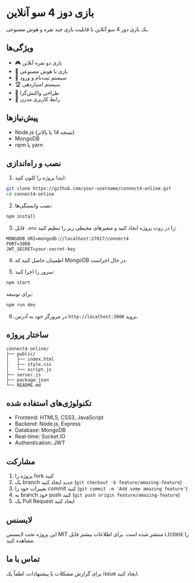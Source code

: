 # بازی دوز 4 سو آنلاین

یک بازی دوز 4 سو آنلاین با قابلیت بازی چند نفره و هوش مصنوعی.

## ویژگی‌ها

- 🎮 بازی دو نفره آنلاین
- 🤖 بازی با هوش مصنوعی
- 👤 سیستم ثبت‌نام و ورود
- 🏆 سیستم امتیازدهی
- 📱 طراحی واکنش‌گرا
- 🎨 رابط کاربری مدرن

## پیش‌نیازها

- Node.js (نسخه 14 یا بالاتر)
- MongoDB
- npm یا yarn

## نصب و راه‌اندازی

1. ابتدا پروژه را کلون کنید:
```bash
git clone https://github.com/your-username/connect4-online.git
cd connect4-online
```

2. نصب وابستگی‌ها:
```bash
npm install
```

3. فایل `.env` را در روت پروژه ایجاد کنید و متغیرهای محیطی زیر را تنظیم کنید:
```env
MONGODB_URI=mongodb://localhost:27017/connect4
PORT=3000
JWT_SECRET=your-secret-key
```

4. اطمینان حاصل کنید که MongoDB در حال اجراست.

5. سرور را اجرا کنید:
```bash
npm start
```

برای توسعه:
```bash
npm run dev
```

6. در مرورگر خود به آدرس `http://localhost:3000` بروید.

## ساختار پروژه

```
connect4-online/
├── public/
│   ├── index.html
│   ├── style.css
│   └── script.js
├── server.js
├── package.json
└── README.md
```

## تکنولوژی‌های استفاده شده

- Frontend: HTML5, CSS3, JavaScript
- Backend: Node.js, Express
- Database: MongoDB
- Real-time: Socket.IO
- Authentication: JWT

## مشارکت

1. پروژه را fork کنید
2. یک branch جدید ایجاد کنید (`git checkout -b feature/amazing-feature`)
3. تغییرات خود را commit کنید (`git commit -m 'Add some amazing feature'`)
4. به branch خود push کنید (`git push origin feature/amazing-feature`)
5. یک Pull Request ایجاد کنید

## لایسنس

این پروژه تحت لایسنس MIT منتشر شده است. برای اطلاعات بیشتر فایل `LICENSE` را مشاهده کنید.

## تماس با ما

برای گزارش مشکلات یا پیشنهادات، لطفاً یک issue ایجاد کنید. 